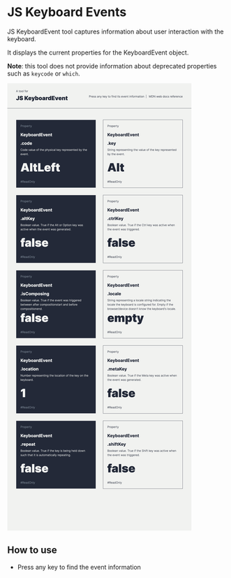 # JS Keyboard Events

JS KeyboardEvent tool captures information about user interaction with the keyboard.

It displays the current properties for the KeyboardEvent object.

**Note**: this tool does not provide information about deprecated properties such as `keycode` or `which`.

![Web App](./src/assets/img/full-page.png)

## How to use

* Press any key to find the event information
